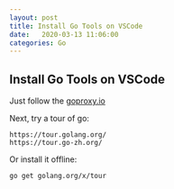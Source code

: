 ```yaml
---
layout: post
title: Install Go Tools on VSCode
date:   2020-03-13 11:06:00
categories: Go
---
```


## Install Go Tools on VSCode

Just follow the [goproxy.io](https://goproxy.io/)

Next, try a tour of go:
```
https://tour.golang.org/
https://tour.go-zh.org/
```

Or install it offline:
```
go get golang.org/x/tour
```